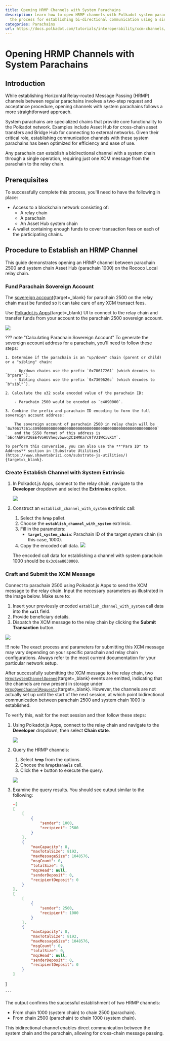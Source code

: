 ```yaml
---
title: Opening HRMP Channels with System Parachains
description: Learn how to open HRMP channels with Polkadot system parachains. Discover
  the process for establishing bi-directional communication using a single XCM message.
categories: Parachains
url: https://docs.polkadot.com/tutorials/interoperability/xcm-channels/para-to-system/
---
```


# Opening HRMP Channels with System Parachains

## Introduction

While establishing Horizontal Relay-routed Message Passing (HRMP) channels between regular parachains involves a two-step request and acceptance procedure, opening channels with system parachains follows a more straightforward approach.

System parachains are specialized chains that provide core functionality to the Polkadot network. Examples include Asset Hub for cross-chain asset transfers and Bridge Hub for connecting to external networks. Given their critical role, establishing communication channels with these system parachains has been optimized for efficiency and ease of use.

Any parachain can establish a bidirectional channel with a system chain through a single operation, requiring just one XCM message from the parachain to the relay chain.

## Prerequisites

To successfully complete this process, you'll need to have the following in place:

- Access to a blockchain network consisting of:
    - A relay chain
    - A parachain
    - An Asset Hub system chain
- A wallet containing enough funds to cover transaction fees on each of the participating chains.

## Procedure to Establish an HRMP Channel

This guide demonstrates opening an HRMP channel between parachain 2500 and system chain Asset Hub (parachain 1000) on the Rococo Local relay chain.

### Fund Parachain Sovereign Account

The [sovereign account](https://github.com/polkadot-fellows/xcm-format/blob/10726875bd3016c5e528c85ed6e82415e4b847d7/README.md?plain=1#L50){target=_blank} for parachain 2500 on the relay chain must be funded so it can take care of any XCM transact fees.

Use [Polkadot.js Apps](https://polkadot.js.org/apps/#/explorer){target=\_blank} UI to connect to the relay chain and transfer funds from your account to the parachain 2500 sovereign account.

![](/images/tutorials/interoperability/xcm-channels/hrmp-channels-2.webp)

??? note "Calculating Parachain Sovereign Account"
    To generate the sovereign account address for a parachain, you'll need to follow these steps:

    1. Determine if the parachain is an "up/down" chain (parent or child) or a "sibling" chain:

        - Up/down chains use the prefix `0x70617261` (which decodes to `b"para"`).
        - Sibling chains use the prefix `0x7369626c` (which decodes to `b"sibl"`).

    2. Calculate the u32 scale encoded value of the parachain ID:

        - Parachain 2500 would be encoded as `c4090000`.

    3. Combine the prefix and parachain ID encoding to form the full sovereign account address:

        The sovereign account of parachain 2500 in relay chain will be `0x70617261c4090000000000000000000000000000000000000000000000000000`
        and the SS58 format of this address is `5Ec4AhPSY2GEE4VoHUVheqv5wwq2C1HMKa7c9fVJ1WKivX1Y`.
    
    To perform this conversion, you can also use the **"Para ID" to Address** section in [Substrate Utilities](https://www.shawntabrizi.com/substrate-js-utilities/){target=\_blank}.

### Create Establish Channel with System Extrinsic

1. In Polkadot.js Apps, connect to the relay chain, navigate to the **Developer** dropdown and select the **Extrinsics** option.

    ![](/images/tutorials/interoperability/xcm-channels/para-to-para/hrmp-para-to-para-1.webp)

2. Construct an `establish_channel_with_system` extrinsic call:

    1. Select the **`hrmp`** pallet.
    2. Choose the **`establish_channel_with_system`** extrinsic.
    3. Fill in the parameters:
        - **`target_system_chain`**: Parachain ID of the target system chain (in this case, 1000).
    4. Copy the encoded call data.
    ![](/images/tutorials/interoperability/xcm-channels/para-to-system/hrmp-para-to-system-1.webp)

    The encoded call data for establishing a channel with system parachain 1000 should be `0x3c0ae8030000`.

### Craft and Submit the XCM Message

Connect to parachain 2500 using Polkadot.js Apps to send the XCM message to the relay chain. Input the necessary parameters as illustrated in the image below. Make sure to:

1. Insert your previously encoded `establish_channel_with_system` call data into the **`call`** field.
2. Provide beneficiary details.
3. Dispatch the XCM message to the relay chain by clicking the **Submit Transaction** button.

![](/images/tutorials/interoperability/xcm-channels/para-to-system/hrmp-para-to-system-2.webp)

!!! note
    The exact process and parameters for submitting this XCM message may vary depending on your specific parachain and relay chain configurations. Always refer to the most current documentation for your particular network setup.

After successfully submitting the XCM message to the relay chain, two [`HrmpSystemChannelOpened`](https://paritytech.github.io/polkadot-sdk/master/polkadot_runtime_parachains/hrmp/pallet/enum.Event.html#variant.HrmpSystemChannelOpened){target=\_blank} events are emitted, indicating that the channels are now present in storage under [`HrmpOpenChannelRequests`](https://paritytech.github.io/polkadot-sdk/master/polkadot_runtime_parachains/hrmp/pallet/storage_types/struct.HrmpOpenChannelRequests.html){target=\_blank}. However, the channels are not actually set up until the start of the next session, at which point bidirectional communication between parachain 2500 and system chain 1000 is established.

To verify this, wait for the next session and then follow these steps:

1. Using Polkadot.js Apps, connect to the relay chain and navigate to the **Developer** dropdown, then select **Chain state**.

    ![](/images/tutorials/interoperability/xcm-channels/hrmp-channels-1.webp)

2. Query the HRMP channels:

    1. Select **`hrmp`** from the options.
    2. Choose the **`hrmpChannels`** call.
    3. Click the **+** button to execute the query.

    ![](/images/tutorials/interoperability/xcm-channels/para-to-system/hrmp-para-to-system-3.webp)
    
3. Examine the query results. You should see output similar to the following:

    ```json
    -[
    [
        [
            {
                "sender": 1000,
                "recipient": 2500
            }
        ],
        {
            "maxCapacity": 8,
            "maxTotalSize": 8192,
            "maxMessageSize": 1048576,
            "msgCount": 0,
            "totalSize": 0,
            "mqcHead": null,
            "senderDeposit": 0,
            "recipientDeposit": 0
        }
    ],
    [
        [
            {
                "sender": 2500,
                "recipient": 1000
            }
        ],
        {
            "maxCapacity": 8,
            "maxTotalSize": 8192,
            "maxMessageSize": 1048576,
            "msgCount": 0,
            "totalSize": 0,
            "mqcHead": null,
            "senderDeposit": 0,
            "recipientDeposit": 0
        }
    ]
]

    ```

The output confirms the successful establishment of two HRMP channels:

- From chain 1000 (system chain) to chain 2500 (parachain).
- From chain 2500 (parachain) to chain 1000 (system chain).

This bidirectional channel enables direct communication between the system chain and the parachain, allowing for cross-chain message passing.
